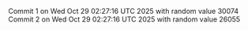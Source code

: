 Commit 1 on Wed Oct 29 02:27:16 UTC 2025 with random value 30074
Commit 2 on Wed Oct 29 02:27:16 UTC 2025 with random value 26055
